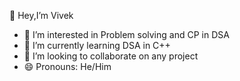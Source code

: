 👋 Hey,I’m Vivek
- 👀 I’m interested in Problem solving and CP in DSA
- 🌱 I’m currently learning DSA in C++
- 💞️ I’m looking to collaborate on any project
- 😄 Pronouns: He/Him

<!---
Vivek01110/Vivek01110 is a ✨ special ✨ repository because its `README.md` (this file) appears on your GitHub profile.
You can click the Preview link to take a look at your changes.
--->

